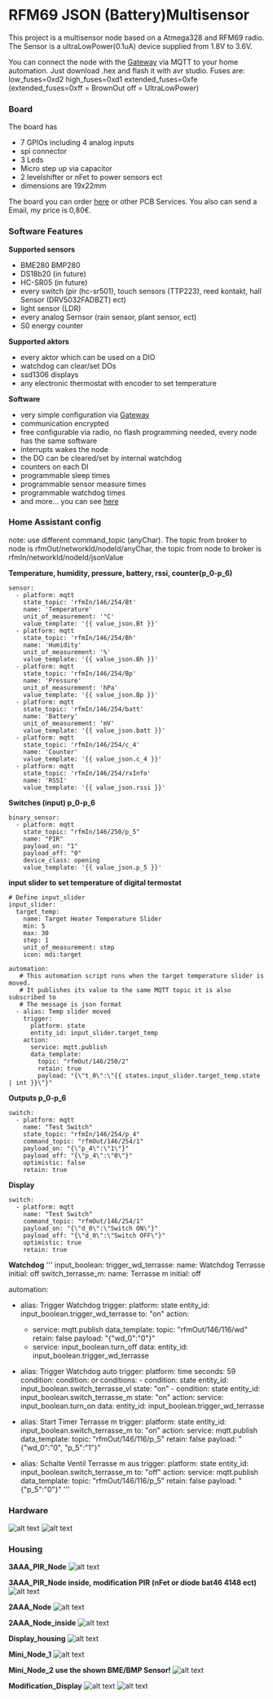# RFM69 JSON (Battery)Multisensor
 
This project is a multisensor node based on a Atmega328 and RFM69 radio. The Sensor is a ultraLowPower(0.1uA) device supplied from 1.8V to 3.6V.
 
You can connect the node with the [Gateway](https://github.com/boaschti/MQTT_WLan_RFM69_Gateway) via MQTT to your home automation.
Just download .hex and flash it with avr studio. Fuses are: low_fuses=0xd2 high_fuses=0xd1 extended_fuses=0xfe (extended_fuses=0xff = BrownOut off = UltraLowPower)
 
### Board
The board has
- 7 GPIOs including 4 analog inputs
- spi connector
- 3 Leds
- Micro step up via capacitor
- 2 levelshifter or nFet to power sensors ect
- dimensions are 19x22mm
 
The board you can order [here](https://www.itead.cc/) or other PCB Services. You also can send a Email, my price is 0,80€.
 
### Software Features
 
**Supported sensors**
- BME280 BMP280
- DS18b20 (in future)
- HC-SR05 (in future)
- every switch (pir (hc-sr501), touch sensors (TTP223), reed kontakt, hall Sensor (DRV5032FADBZT) ect)
- light sensor (LDR)
- every analog Sernsor (rain sensor, plant sensor, ect)
- S0 energy counter
 
**Supported aktors**
- every aktor which can be used on a DIO
- watchdog can clear/set DOs
- ssd1306 displays
- any electronic thermostat with encoder to set temperature
 
**Software**
- very simple configuration via [Gateway](https://github.com/boaschti/MQTT_WLan_RFM69_Gateway)
- communication encrypted
- free configurable via radio, no flash programming needed, every node has the same software
- interrupts wakes the node
- the DO can be cleared/set by internal watchdog
- counters on each DI
- programmable sleep times
- programmable sensor measure times
- programmable watchdog times
- and more... you can see [here](https://github.com/boaschti/MQTT_WLan_RFM69_Gateway/blob/master/pictures/nodeConfig.jpg)
 
### Home Assistant config
note: use different command_topic (anyChar). The topic from broker to node is rfmOut/networkId/nodeId/anyChar, the topic from node to broker is rfmIn/networkId/nodeId/jsonValue
 
**Temperature, humidity, pressure, battery, rssi, counter(p_0-p_6)**
```
sensor:
  - platform: mqtt
    state_topic: 'rfmIn/146/254/Bt'
    name: 'Temperature'
    unit_of_measurement: '°C'
    value_template: '{{ value_json.Bt }}'
  - platform: mqtt
    state_topic: 'rfmIn/146/254/Bh'
    name: 'Humidity'
    unit_of_measurement: '%'
    value_template: '{{ value_json.Bh }}'
  - platform: mqtt
    state_topic: 'rfmIn/146/254/Bp'
    name: 'Pressure'
    unit_of_measurement: 'hPa'
    value_template: '{{ value_json.Bp }}'
  - platform: mqtt
    state_topic: 'rfmIn/146/254/batt'
    name: 'Battery'
    unit_of_measurement: 'mV'
    value_template: '{{ value_json.batt }}'
  - platform: mqtt
    state_topic: 'rfmIn/146/254/c_4'
    name: 'Counter'
    value_template: '{{ value_json.c_4 }}'
  - platform: mqtt
    state_topic: 'rfmIn/146/254/rxInfo'
    name: 'RSSI'
    value_template: '{{ value_json.rssi }}'
```
 
**Switches (input) p_0-p_6**
```
binary_sensor:
  - platform: mqtt
    state_topic: "rfmIn/146/250/p_5"
    name: "PIR"
    payload_on: "1"
    payload_off: "0" 
    device_class: opening
    value_template: '{{ value_json.p_5 }}'
```
 
**input slider to set temperature of digital termostat**
```
# Define input_slider
input_slider:
  target_temp:
    name: Target Heater Temperature Slider
    min: 5
    max: 30
    step: 1
    unit_of_measurement: step 
    icon: mdi:target
 
automation:
   # This automation script runs when the target temperature slider is moved.
   # It publishes its value to the same MQTT topic it is also subscribed to
   # The message is json format
  - alias: Temp slider moved
    trigger:
      platform: state
      entity_id: input_slider.target_temp
    action:
      service: mqtt.publish
      data_template:
        topic: "rfmOut/146/250/2"
        retain: true
        payload: "{\"t_0\":\"{{ states.input_slider.target_temp.state | int }}\"}"
```
 
**Outputs p_0-p_6**
```
switch:
  - platform: mqtt
    name: "Test Switch"
    state_topic: "rfmIn/146/254/p_4"
    command_topic: "rfmOut/146/254/1"
    payload_on: "{\"p_4\":\"1\"}"
    payload_off: "{\"p_4\":\"0\"}"
    optimistic: false
    retain: true
```
 
**Display**
```
switch:
  - platform: mqtt
    name: "Test Switch"
    command_topic: "rfmOut/146/254/1"
    payload_on: "{\"d_0\":\"Switch ON\"}"
    payload_off: "{\"d_0\":\"Switch OFF\"}"
    optimistic: true
    retain: true
```

**Watchdog**
'''
input_boolean:
  trigger_wd_terrasse:
    name: Watchdog Terrasse
    initial: off
  switch_terrasse_m:
    name: Terrasse m
    initial: off

automation:
  - alias: Trigger Watchdog
    trigger:
      platform: state
      entity_id: input_boolean.trigger_wd_terrasse
      to: "on"
    action:
      - service: mqtt.publish
        data_template:
          topic: "rfmOut/146/116/wd"
          retain: false
          payload: "{\"wd_0\":\"0\"}"
      - service: input_boolean.turn_off
        data: 
          entity_id: input_boolean.trigger_wd_terrasse    
  
  - alias: Trigger Watchdog auto
    trigger:
      platform: time
      seconds: 59
    condition:
      condition: or
      conditions:
        - condition: state
          entity_id: input_boolean.switch_terrasse_vl
          state: "on"
        - condition: state
          entity_id: input_boolean.switch_terrasse_m
          state: "on"
    action:
      service: input_boolean.turn_on
      data: 
        entity_id: input_boolean.trigger_wd_terrasse  
        
  - alias: Start Timer Terrasse m
    trigger:
      platform: state
      entity_id: input_boolean.switch_terrasse_m
      to: "on"
    action:
      service: mqtt.publish
      data_template:
        topic: "rfmOut/146/116/p_5"
        retain: false
        payload: "{\"wd_0\":\"0\", \"p_5\":\"1\"}"

  - alias: Schalte Ventil Terrasse m aus
    trigger:
      platform: state
      entity_id: input_boolean.switch_terrasse_m
      to: "off"
    action:
      service: mqtt.publish
      data_template:
        topic: "rfmOut/146/116/p_5"
        retain: false
        payload: "{\"p_5\":\"0\"}"
'''
### Hardware
![alt text](https://github.com/boaschti/MQTT_Node_RFM69/blob/master/pictures/nodeHardware.jpg)
![alt text](https://github.com/boaschti/MQTT_Node_RFM69/blob/master/pictures/nodeHardware2.jpg)


### Housing

**3AAA_PIR_Node**
![alt text](https://github.com/boaschti/MQTT_Node_RFM69/blob/master/pictures/3AAA_pir_node.jpg)
 
**3AAA_PIR_Node inside, modification PIR (nFet or diode bat46 4148 ect)**
![alt text](https://github.com/boaschti/MQTT_Node_RFM69/blob/master/pictures/3AAA_pir_node.jpg)
 
**2AAA_Node**
![alt text](https://github.com/boaschti/MQTT_Node_RFM69/blob/master/pictures/2AAA_node.jpg)

**2AAA_Node_inside**
![alt text](https://github.com/boaschti/MQTT_Node_RFM69/blob/master/pictures/2AAA_node_inside.jpg)

**Display_housing**
![alt text](https://github.com/boaschti/MQTT_Node_RFM69/blob/master/pictures/dispayHousing.jpg)
 
**Mini_Node_1**
![alt text](https://github.com/boaschti/MQTT_Node_RFM69/blob/master/pictures/node1housing.jpg)
 
**Mini_Node_2 use the shown BME/BMP Sensor!**
![alt text](https://github.com/boaschti/MQTT_Node_RFM69/blob/master/pictures/node2Housing.jpg)
 
**Modification_Display**
![alt text](https://github.com/boaschti/MQTT_Node_RFM69/blob/master/pictures/reset_Pin_Display.jpg)
![alt text](https://github.com/boaschti/MQTT_Node_RFM69/blob/master/pictures/Display_resistors.jpg)


